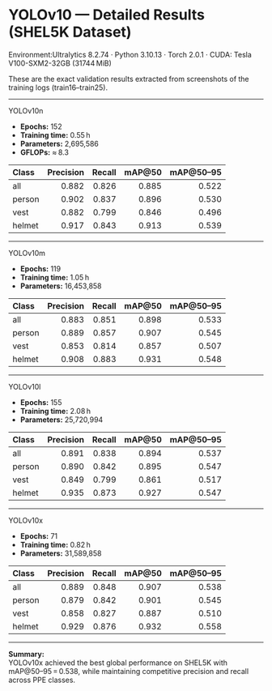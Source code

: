 # YOLOv10 — Detailed Results (SHEL5K Dataset)

Environment:Ultralytics 8.2.74 · Python 3.10.13 · Torch 2.0.1 · CUDA: Tesla V100-SXM2-32GB (31744 MiB)

These are the exact validation results extracted from screenshots of the training logs (train16–train25).

---

YOLOv10n
- **Epochs:** 152  
- **Training time:** 0.55 h  
- **Parameters:** 2,695,586  
- **GFLOPs:** ≈ 8.3  

| Class | Precision | Recall | mAP@50 | mAP@50–95 |
|:------|-----------:|-------:|-------:|-----------:|
| all | 0.882 | 0.826 | 0.885 | 0.522 |
| person | 0.902 | 0.837 | 0.896 | 0.530 |
| vest | 0.882 | 0.799 | 0.846 | 0.496 |
| helmet | 0.917 | 0.843 | 0.913 | 0.539 |

---

 YOLOv10m
- **Epochs:** 119  
- **Training time:** 1.05 h  
- **Parameters:** 16,453,858  

| Class | Precision | Recall | mAP@50 | mAP@50–95 |
|:------|-----------:|-------:|-------:|-----------:|
| all | 0.883 | 0.851 | 0.898 | 0.533 |
| person | 0.889 | 0.857 | 0.907 | 0.545 |
| vest | 0.853 | 0.814 | 0.857 | 0.507 |
| helmet | 0.908 | 0.883 | 0.931 | 0.548 |

---

 YOLOv10l
- **Epochs:** 155  
- **Training time:** 2.08 h  
- **Parameters:** 25,720,994  

| Class | Precision | Recall | mAP@50 | mAP@50–95 |
|:------|-----------:|-------:|-------:|-----------:|
| all | 0.891 | 0.838 | 0.894 | 0.537 |
| person | 0.890 | 0.842 | 0.895 | 0.547 |
| vest | 0.849 | 0.799 | 0.861 | 0.517 |
| helmet | 0.935 | 0.873 | 0.927 | 0.547 |

---

YOLOv10x
- **Epochs:** 71  
- **Training time:** 0.82 h  
- **Parameters:** 31,589,858  

| Class | Precision | Recall | mAP@50 | mAP@50–95 |
|:------|-----------:|-------:|-------:|-----------:|
| all | 0.889 | 0.848 | 0.907 | 0.538 |
| person | 0.879 | 0.842 | 0.901 | 0.545 |
| vest | 0.858 | 0.827 | 0.887 | 0.510 |
| helmet | 0.929 | 0.876 | 0.932 | 0.558 |

---

**Summary:**  
YOLOv10x achieved the best global performance on SHEL5K with mAP@50–95 = 0.538, while maintaining competitive precision and recall across PPE classes.
